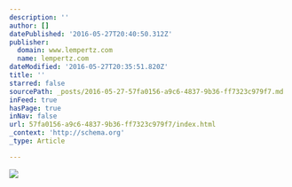 ```yaml
---
description: ''
author: []
datePublished: '2016-05-27T20:40:50.312Z'
publisher:
  domain: www.lempertz.com
  name: lempertz.com
dateModified: '2016-05-27T20:35:51.820Z'
title: ''
starred: false
sourcePath: _posts/2016-05-27-57fa0156-a9c6-4837-9b36-ff7323c979f7.md
inFeed: true
hasPage: true
inNav: false
url: 57fa0156-a9c6-4837-9b36-ff7323c979f7/index.html
_context: 'http://schema.org'
_type: Article

---
```

![](https://www.lempertz.com/fileadmin/user_upload/Titel_1063_Afrika.jpg)